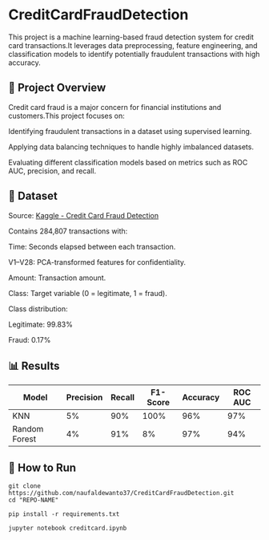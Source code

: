 # CreditCardFraudDetection
This project is a machine learning-based fraud detection system for credit card transactions.It leverages data preprocessing, feature engineering, and classification models to identify potentially fraudulent transactions with high accuracy.

## 📌 Project Overview

Credit card fraud is a major concern for financial institutions and customers.This project focuses on:

Identifying fraudulent transactions in a dataset using supervised learning.

Applying data balancing techniques to handle highly imbalanced datasets.

Evaluating different classification models based on metrics such as ROC AUC, precision, and recall.

## 📂 Dataset

Source: [Kaggle - Credit Card Fraud Detection](https://www.kaggle.com/mlg-ulb/creditcardfraud)

Contains 284,807 transactions with:

Time: Seconds elapsed between each transaction.

V1–V28: PCA-transformed features for confidentiality.

Amount: Transaction amount.

Class: Target variable (0 = legitimate, 1 = fraud).

Class distribution:

Legitimate: 99.83%

Fraud: 0.17%

## 📊 Results

| Model               | Precision | Recall | F1-Score | Accuracy | ROC AUC |
| ------------------- | --------- | ------ | -------- |--------- | ------- |
| KNN                 | 5%       | 90%    | 100%      |   96%    |    97%  |
| Random Forest       | 4%       | 91%    | 8%        |   97%    |    94%  |

## 🚀 How to Run

```
git clone https://github.com/naufaldewanto37/CreditCardFraudDetection.git
cd "REPO-NAME"
```

```
pip install -r requirements.txt
```

```
jupyter notebook creditcard.ipynb
```
